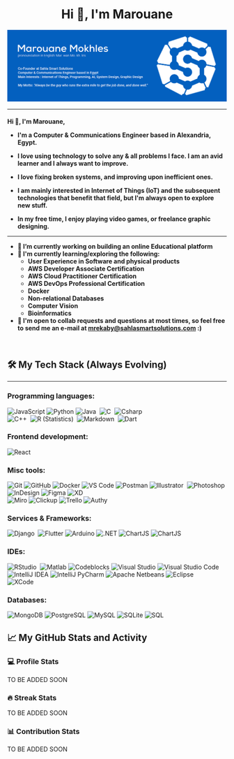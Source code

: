 # <h1 align="center">Hi 👋, I'm Marouane</h1>

![Header Image](https://github.com/TheOnlyRou/TheOnlyRou/blob/main/images/Header.jpg?raw=true)

-------------------

<h4 align="left">Hi 👋, I'm Marouane,
  
  - I'm a Computer & Communications Engineer based in Alexandria, Egypt. 
  
  - I love using technology to solve any & all problems I face. I am an avid learner and I always want to improve. 

  - I love fixing broken systems, and improving upon inefficient ones. 

  - I am mainly interested in Internet of Things (IoT) and the subsequent technologies that benefit that field, but I'm always open to explore new stuff.
  
  - In my free time, I enjoy playing video games, or freelance graphic designing.

---


- 🔭 I’m currently working on building an online Educational platform 
- 🌱 I'm currently learning/exploring the following:
  - User Experience in Software and physical products
  - AWS Developer Associate Certification
  - AWS Cloud Practitioner Certification
  - AWS DevOps Professional Certification
  - Docker
  - Non-relational Databases
  - Computer Vision
  - Bioinformatics
- 💬 I'm open to collab requests and questions at most times, so feel free to send me an e-mail at mrekaby@sahlasmartsolutions.com :)

&emsp;

## 🛠️ My Tech Stack (Always Evolving)

-------------------

### Programming languages:
![JavaScript](https://img.shields.io/badge/-JavaScript-000?&logo=JavaScript)
![Python](https://img.shields.io/badge/-Python-000?&logo=Python)
![Java](https://img.shields.io/badge/-Java-05122A?style=flat&logo=data:https://cdn-icons-png.flaticon.com/512/226/226777.png/png;base64&logoColor=FFA518)&nbsp;
![C](https://img.shields.io/badge/-C-05122A?style=flat&logo=C&logoColor=A8B9CC)&nbsp;
![Csharp](https://img.shields.io/badge/-CSharp-05122A?style=flat&logo=csharp&logoColor=A8B9CC)&nbsp;  
![C++](https://img.shields.io/badge/-C++-05122A?style=flat&logo=C%2B%2B&logoColor=00599C)&nbsp;
![R (Statistics)](https://img.shields.io/badge/-R-05122A?style=flat&logo=R&logoColor=276DC3)&nbsp;
![Markdown](https://img.shields.io/badge/-Markdown-05122A?style=flat&logo=markdown)&nbsp;
![Dart](https://img.shields.io/badge/-Dart-05122A?style=flat&logo=dart)  

### Frontend development:
![React](https://img.shields.io/badge/-React-000?&logo=React)

### Misc tools:
![Git](https://img.shields.io/badge/-Git-F1502F?&logo=Git&logoColor=ffffff)
![GitHub](https://img.shields.io/badge/-GitHub-000?&logo=GitHub)
![Docker](https://img.shields.io/badge/-Docker-0db7ed?&logo=Docker&logoColor=ffffff)
![VS Code](https://img.shields.io/badge/-VS%20Code-000?&logo=Visual-Studio-Code)
![Postman](https://img.shields.io/badge/-Postman-EF5B25?&logo=Postman&logoColor=ffffff)
![Illustrator](https://img.shields.io/badge/-Illustrator-f8a829?style=flat&logo=adobe-illustrator&logoColor=000000)&nbsp;
![Photoshop](https://img.shields.io/badge/-Photoshop-31A8FF?style=flat&logo=adobe-photoshop&logoColor=001E36)&nbsp;
![InDesign](https://img.shields.io/badge/-InDesign-49021F?style=flat&logo=adobe-indesign)
![Figma](https://img.shields.io/badge/-XD-49021F?style=flat&logo=adobexd)
![XD](https://img.shields.io/badge/-XD-49021F?style=flat&logo=adobexd)  
![Miro](https://img.shields.io/badge/-Miro-f8a829?&logo=miro&logoColor=000000)
![Clickup](https://img.shields.io/badge/-Clickup-000?&logo=clickup)
![Trello](https://img.shields.io/badge/-Trello-007AC0?&logo=trello)
![Authy](https://img.shields.io/badge/-Authy-007AC0?&logo=trello)  


### Services & Frameworks:
![Django](https://img.shields.io/badge/-Django-092E20?style=flat&logo=django&logoColor=ffffff)&nbsp;
![Flutter](https://img.shields.io/badge/-Flutter-027DFD?style=flat&logo=flutter&logoColor=092E20)
![Arduino](https://img.shields.io/badge/-Arduino-3186a0?style=flat&logo=arduino&logoColor=092E20) 
![.NET](https://img.shields.io/badge/-Arduino-3186a0?style=flat&logo=dotnet&logoColor=092E20)
![ChartJS](https://img.shields.io/badge/-ChartJS-3186a0?style=flat&logo=chartdotjs&logoColor=092E20)
![ChartJS](https://img.shields.io/badge/-WooComerce-3186a0?style=flat&logo=chartdotjs&logoColor=092E20)  

### IDEs:
![RStudio](https://img.shields.io/badge/-RStudio-05122A?style=flat&logo=rstudio)&nbsp;
![Matlab](https://img.shields.io/badge/-Matlab-05122A?style=flat&logo=https://imageup.me/images/6257ddc7-5650-49cc-a047-606ef7204971.png/png;base=64)
![Codeblocks](https://img.shields.io/badge/-CodeBlocks-05122A?style=flat&logo=https://imageup.me/images/6257ddc7-5650-49cc-a047-606ef7204971.png/png;base=64)
![Visual Studio](https://img.shields.io/badge/-VisualStudio-05122A?style=flat&logo=visualstudio)
![Visual Studio Code](https://img.shields.io/badge/-VSCode-05122A?style=flat&logo=visualstudiocode)
![IntelliJ IDEA](https://img.shields.io/badge/-IntelliJIDEA-05122A?style=flat&logo=intellijidea)
![IntelliJ PyCharm](https://img.shields.io/badge/-PyCharm-05122A?style=flat&logo=pycharm)
![Apache Netbeans](https://img.shields.io/badge/-Netbeans-05122A?style=flat&logo=apachenetbeanside)
![Eclipse](https://img.shields.io/badge/-Eclipse-05122A?style=flat&logo=eclipseide)  
![XCode](https://img.shields.io/badge/-XCode-05122A?style=flat&logo=xcode)    
  
### Databases:
![MongoDB](https://img.shields.io/badge/-MongoDB-000?&logo=MongoDB)
![PostgreSQL](https://img.shields.io/badge/-PostgreSQL-000?&logo=PostgreSQL)
![MySQL](https://img.shields.io/badge/-MySQL-000?&logo=MySQL)
![SQLite](https://img.shields.io/badge/-SQLite-000?&logo=SQLite)
![SQL](https://img.shields.io/badge/-SQL-000?&logo=microsoftsqlserver)

## 📈 My GitHub Stats and Activity

### 💻 Profile Stats

TO BE ADDED SOON

### 🔥 Streak Stats

TO BE ADDED SOON

### 📊 Contribution Stats

TO BE ADDED SOON
  
  

